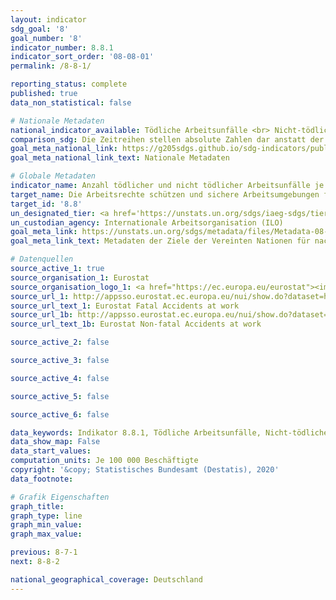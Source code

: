 ```yaml
---
layout: indicator
sdg_goal: '8'
goal_number: '8'
indicator_number: 8.8.1
indicator_sort_order: '08-08-01'
permalink: /8-8-1/

reporting_status: complete
published: true
data_non_statistical: false

# Nationale Metadaten
national_indicator_available: Tödliche Arbeitsunfälle <br> Nicht-tödliche Arbeitsunfälle
comparison_sdg: Die Zeitreihen stellen absolute Zahlen dar anstatt der in den globalen Metadaten vorzugsweise geforderten Häufigkeitsraten. Da diese jedoch als mögliche Alternative in den globalen Metadaten aufgeführt werden, entsprechen die bereitgestellten Zeitreihen den globalen Metadaten.
goal_meta_national_link: https://g205sdgs.github.io/sdg-indicators/public/MetaDe/8.8.1.pdf
goal_meta_national_link_text: Nationale Metadaten

# Globale Metadaten
indicator_name: Anzahl tödlicher und nicht tödlicher Arbeitsunfälle je 100&nbsp;000 Erwerbstätige, nach Geschlecht und Migrationsstatus
target_name: Die Arbeitsrechte schützen und sichere Arbeitsumgebungen für alle Arbeitnehmer, einschließlich der Wanderarbeitnehmer, insbesondere der Wanderarbeitnehmerinnen, und der Menschen in prekären Beschäftigungsverhältnissen, fördern
target_id: '8.8'
un_designated_tier: <a href='https://unstats.un.org/sdgs/iaeg-sdgs/tier-classification/' title='Klicken Sie hier um weitere Informationen zur UN-Tier-Klassifikation zu erhalten.'>Tier II</a>
un_custodian_agency: Internationale Arbeitsorganisation (ILO)
goal_meta_link: https://unstats.un.org/sdgs/metadata/files/Metadata-08-08-01.pdf
goal_meta_link_text: Metadaten der Ziele der Vereinten Nationen für nachhaltige Entwicklung

# Datenquellen
source_active_1: true
source_organisation_1: Eurostat
source_organisation_logo_1: <a href="https://ec.europa.eu/eurostat"><img src="https://g205sdgs.github.io/sdg-indicators/public/OrgImgDe/eurostat.png" alt="Logo eurostat" style="height:60px; width:148px"/></a>
source_url_1: http://appsso.eurostat.ec.europa.eu/nui/show.do?dataset=hsw_n2_02&lang=en
source_url_text_1: Eurostat Fatal Accidents at work
source_url_1b: http://appsso.eurostat.ec.europa.eu/nui/show.do?dataset=hsw_n2_01&lang=en
source_url_text_1b: Eurostat Non-fatal Accidents at work

source_active_2: false

source_active_3: false

source_active_4: false

source_active_5: false

source_active_6: false

data_keywords: Indikator 8.8.1, Tödliche Arbeitsunfälle, Nicht-tödliche Arbeitsunfälle, Internationale Arbeitsorganisation (ILO)
data_show_map: False
data_start_values: 
computation_units: Je 100 000 Beschäftigte
copyright: '&copy; Statistisches Bundesamt (Destatis), 2020'
data_footnote: 

# Grafik Eigenschaften
graph_title: 
graph_type: line
graph_min_value: 
graph_max_value: 

previous: 8-7-1
next: 8-8-2

national_geographical_coverage: Deutschland
---
```


<span></span>